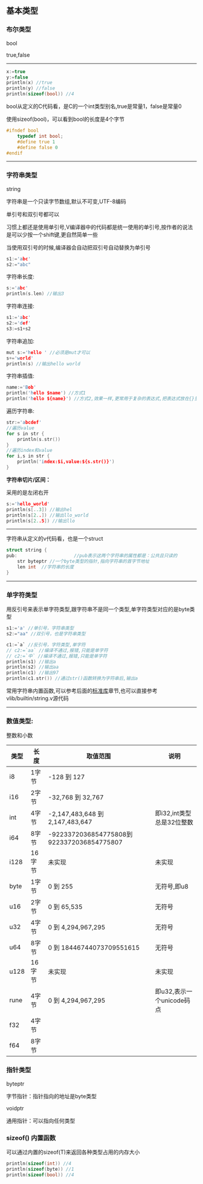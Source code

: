 ## 基本类型

### 布尔类型

bool

true,false

------

```c
x:=true
y:=false
println(x) //true
println(y) //false
println(sizeof(bool)) //4
```

bool从定义的C代码看，是C的一个int类型别名,true是常量1，false是常量0

使用sizeof(bool)，可以看到bool的长度是4个字节

```c
#ifndef bool
	typedef int bool;
	#define true 1
	#define false 0
#endif
```



------



### 字符串类型

string

字符串是一个只读字节数组,默认不可变,UTF-8编码

单引号和双引号都可以

习惯上都还是使用单引号,V编译器中的代码都是统一使用的单引号,按作者的说法是可以少按一个shift键,更自然简单一些

当使用双引号的时候,编译器会自动把双引号自动替换为单引号

```c
s1:='abc'
s2:="abc"
```

字符串长度: 

```c
s:='abc'
println(s.len) //输出3
```

字符串连接: 

```c
s1:='abc'
s2:='def'
s3:=s1+s2
```

字符串追加:

```c
mut s:='hello ' //必须是mut才可以
s+='world'
println(s) //输出hello world
```

字符串插值:

```c
name:='Bob'
println('hello $name') //方式1
println('hello ${name}') //方式2,效果一样,更常用于复杂的表达式,把表达式放在{}里面
```

遍历字符串:

```c
str:='abcdef'
//遍历value
for s in str {
    println(s.str())
}
//遍历index和value
for i,s in str {
    println('index:$i,value:${s.str()}')
}
```

**字符串切片/区间：**

采用的是左闭右开

```c
s:='hello_world'
println(s[..3]) //输出hel
println(s[2..]) //输出llo_world
println(s[2..5]) //输出llo
```



------

字符串从定义的v代码看，也是一个struct

```c
struct string {
pub: 					 //pub表示这两个字符串的属性都是：公共且只读的
	str byteptr //一个byte类型的指针,指向字符串的首字节地址
	len int  //字符串的长度
}
```

------



### 单字符类型

用反引号来表示单字符类型,跟字符串不是同一个类型,单字符类型对应的是byte类型

```c
s1:='a' //单引号，字符串类型
s2:="aa" //双引号，也是字符串类型

c1:=`a` //反引号，字符类型,单字符
// c2:=`aa` //编译不通过,报错,只能是单字符
// c2:=`中` //编译不通过,报错,只能是单字符
println(s1) //输出a
println(s2) //输出aa
println(c1) //输出97
println(c1.str()) //通过str()函数转换为字符串后,输出a
```



常用字符串内置函数,可以参考后面的[标准库](stdlibrary.md)章节,也可以直接参考vlib/builtin/string.v源代码

------



### 数值类型:

整数和小数

| 类型 | 长度   | 取值范围                                  | 说明                      |
| ---- | ------ | ----------------------------------------- | ------------------------- |
| i8   | 1字节  | -128 到 127                               |                           |
| i16  | 2字节  | -32,768 到 32,767                         |                           |
| int  | 4字节  | -2,147,483,648 到 2,147,483,647           | 即i32,int类型总是32位整数 |
| i64  | 8字节  | -9223372036854775808到9223372036854775807 |                           |
| i128 | 16字节 | 未实现                                    | 未实现                    |
| byte | 1字节  | 0 到 255                                  | 无符号,即u8               |
| u16  | 2字节  | 0 到 65,535                               | 无符号                    |
| u32  | 4字节  | 0 到 4,294,967,295                        | 无符号                    |
| u64  | 8字节  | 0 到 18446744073709551615                 | 无符号                    |
| u128 | 16字节 | 未实现                                    | 未实现                    |
| rune | 4字节  | 0 到 4,294,967,295                        | 即u32,表示一个unicode码点 |
| f32  | 4字节  |                                           |                           |
| f64  | 8字节  |                                           |                           |

### 指针类型

byteptr

字节指针：指针指向的地址是byte类型

voidptr

通用指针：可以指向任何类型

### sizeof() 内置函数

可以通过内置的sizeof(T)来返回各种类型占用的内存大小

```c
println(sizeof(int)) //4
println(sizeof(byte)) //1
println(sizeof(bool)) //4
```


